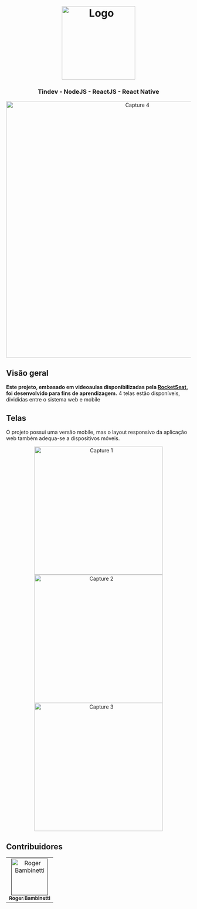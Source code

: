 
<h1 align="center">
<img
		width="200"
		alt="Logo"
		src="https://github.com/RogerBambinetti/tindev-nodejs-reactjs-react-native/blob/master/mobile/src/assets/logo%403x.png">
</h1>
<h3 align="center">
	Tindev - NodeJS - ReactJS - React Native
</h3>

<p align="center">
<img
		width="700"
		alt="Capture 4"
		src="https://github.com/RogerBambinetti/tindev-nodejs-reactjs-react-native/blob/master/preview/Screenshot0.png">
</p>

## Visão geral

**Este projeto, embasado em videoaulas disponibilizadas pela [RocketSeat](https://github.com/Rocketseat), foi desenvolvido para fins de aprendizagem.** 4 telas estão disponíveis, divididas entre o sistema web e mobile


## Telas

O projeto possui uma versão mobile, mas o layout responsivo da aplicação web também adequa-se a dispositivos móveis.

<p align="center">
<img
		width="350"
		alt="Capture 1"
		src="https://github.com/RogerBambinetti/tindev-nodejs-reactjs-react-native/blob/master/preview/Screenshot3.png">
<img
		width="350"
		alt="Capture 2"
		src="https://github.com/RogerBambinetti/tindev-nodejs-reactjs-react-native/blob/master/preview/Screenshot1.png">
<img
		width="350"
		alt="Capture 3"
		src="https://github.com/RogerBambinetti/tindev-nodejs-reactjs-react-native/blob/master/preview/Screenshot2.png">



## Contribuidores

<table>
  <tr>
<td align="center"><a href=""><img src="https://avatars0.githubusercontent.com/u/50684839?s=460&v=4" width="100px;" alt="Roger Bambinetti"/><br /><sub><b>Roger Bambinetti</b></sub></a></td>
  </tr>
</table>
